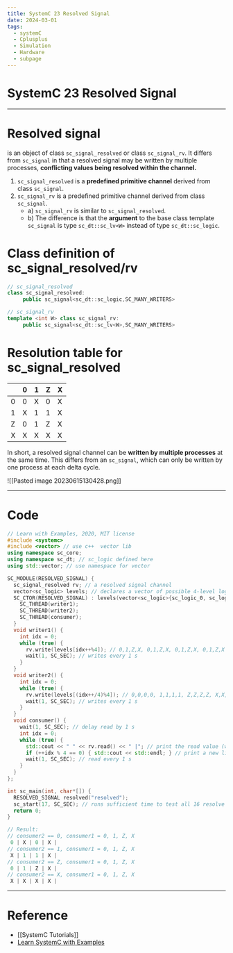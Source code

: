 ```yaml
---
title: SystemC 23 Resolved Signal
date: 2024-03-01
tags:
  - systemC
  - Cplusplus
  - Simulation
  - Hardware
  - subpage
---
```

# SystemC 23 Resolved Signal

---

# Resolved signal 

is an object of class `sc_signal_resolved` or class `sc_signal_rv`. It differs from `sc_signal` in that a resolved signal may be written by multiple processes, **conflicting values being resolved within the channel.**
1. `sc_signal_resolved` is a **predefined primitive channel** derived from class `sc_signal`.
2. `sc_signal_rv` is a predefined primitive channel derived from class `sc_signal`.
	- a) `sc_signal_rv` is similar to `sc_signal_resolved`.
	- b) The difference is that the **argument** to the base class template `sc_signal` is type `sc_dt::sc_lv<W>` instead of type `sc_dt::sc_logic`.

# Class definition of sc_signal_resolved/rv

```cpp
// sc_signal_resolved
class sc_signal_resolved: 
     public sc_signal<sc_dt::sc_logic,SC_MANY_WRITERS>

// sc_signal_rv
template <int W> class sc_signal_rv: 
     public sc_signal<sc_dt::sc_lv<W>,SC_MANY_WRITERS>
```


# Resolution table for sc_signal_resolved

|     | 0   | 1   | Z   | X   |
| --- | --- | --- | --- | --- |
| 0   | 0   | X   | 0   | X   |
| 1   | X   | 1   | 1   | X   |
| Z   | 0   | 1   | Z   | X   |
| X   | X   | X   | X   | X   |

In short, a resolved signal channel can be **written by multiple processes** at the same time. This differs from an `sc_signal`, which can only be written by one process at each delta cycle.

![[Pasted image 20230615130428.png]]

---

# Code

```cpp
// Learn with Examples, 2020, MIT license
#include <systemc>
#include <vector> // use c++  vector lib
using namespace sc_core;
using namespace sc_dt; // sc_logic defined here
using std::vector; // use namespace for vector

SC_MODULE(RESOLVED_SIGNAL) {
  sc_signal_resolved rv; // a resolved signal channel
  vector<sc_logic> levels; // declares a vector of possible 4-level logic values
  SC_CTOR(RESOLVED_SIGNAL) : levels(vector<sc_logic>{sc_logic_0, sc_logic_1, sc_logic_Z, sc_logic_X}){ // init vector for possible 4-level logic values
    SC_THREAD(writer1);
    SC_THREAD(writer2);
    SC_THREAD(consumer);
  }
  void writer1() {
    int idx = 0;
    while (true) {
      rv.write(levels[idx++%4]); // 0,1,Z,X, 0,1,Z,X, 0,1,Z,X, 0,1,Z,X
      wait(1, SC_SEC); // writes every 1 s
    }
  }
  void writer2() {
    int idx = 0;
    while (true) {
      rv.write(levels[(idx++/4)%4]); // 0,0,0,0, 1,1,1,1, Z,Z,Z,Z, X,X,X,X
      wait(1, SC_SEC); // writes every 1 s
    }
  }
  void consumer() {
    wait(1, SC_SEC); // delay read by 1 s
    int idx = 0;
    while (true) {
      std::cout << " " << rv.read() << " |"; // print the read value (writer1 and writer2 resolved)
      if (++idx % 4 == 0) { std::cout << std::endl; } // print a new line every 4 values
      wait(1, SC_SEC); // read every 1 s
    }
  }
};

int sc_main(int, char*[]) {
  RESOLVED_SIGNAL resolved("resolved");
  sc_start(17, SC_SEC); // runs sufficient time to test all 16 resolve combinations
  return 0;
}

// Result:
// consumer2 == 0, consumer1 = 0, 1, Z, X
 0 | X | 0 | X |
// consumer2 == 1, consumer1 = 0, 1, Z, X
 X | 1 | 1 | X |
// consumer2 == Z, consumer1 = 0, 1, Z, X
 0 | 1 | Z | X |
// consumer2 == X, consumer1 = 0, 1, Z, X
 X | X | X | X |
```

---

# Reference

- [[SystemC Tutorials]]
- [Learn SystemC with Examples](https://www.learnwithexamples.com/)


